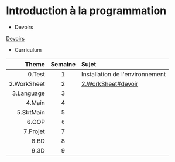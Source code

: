 # Introduction à la programmation

* Devoirs

[Devoirs](DEVOIRS.md)

* Curriculum

| Theme      | Semaine  | Sujet                                                |
|-----------:|:--------:|:-----------------------------------------------------|  
|0.Test      | 1        | Installation de l'environnement                      |
|2.WorkSheet | 2        |[2.WorkSheet#devoir](2.WorkSheet#devoir)              |
|3.Language  | 3        |                                                      |
|4.Main      | 4        |                                                      |
|5.SbtMain   | 5        |                                                      |
|6.OOP       | `6`        |                                                      |
|7.Projet    | 7        |                                                      |
|8.BD        | 8        |                                                      |
|9.3D        | 9        |                                                      |
